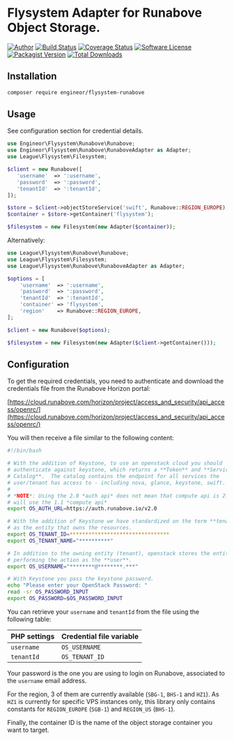 # Flysystem Adapter for Runabove Object Storage.

[![Author](http://img.shields.io/badge/author-@tdutrion-blue.svg?style=flat-square)](https://twitter.com/tdutrion)
[![Build Status](https://img.shields.io/travis/engineor/flysystem-runabove/master.svg?style=flat-square)](https://travis-ci.org/engineor/flysystem-runabove)
[![Coverage Status](https://coveralls.io/repos/engineor/flysystem-runabove/badge.svg?branch=master&service=github&style=flat-square)](https://coveralls.io/github/engineor/flysystem-runabove?branch=master)
[![Software License](https://img.shields.io/badge/license-MIT-brightgreen.svg?style=flat-square)](LICENSE)
[![Packagist Version](https://img.shields.io/packagist/v/engineor/flysystem-runabove.svg?style=flat-square)](https://packagist.org/packages/engineor/flysystem-runabove)
[![Total Downloads](https://img.shields.io/packagist/dt/engineor/flysystem-runabove.svg?style=flat-square)](https://packagist.org/packages/engineor/flysystem-runabove)


## Installation

```bash
composer require engineor/flysystem-runabove
```

## Usage

See configuration section for credential details.

```php
use Engineor\Flysystem\Runabove\Runabove;
use Engineor\Flysystem\Runabove\RunaboveAdapter as Adapter;
use League\Flysystem\Filesystem;

$client = new Runabove([
   'username'  => ':username',
   'password'  => ':password',
   'tenantId'  => ':tenantId',
]);

$store = $client->objectStoreService('swift', Runabove::REGION_EUROPE);
$container = $store->getContainer('flysystem');

$filesystem = new Filesystem(new Adapter($container));
```

Alternatively:

```php
use League\Flysystem\Runabove\Runabove;
use League\Flysystem\Filesystem;
use League\Flysystem\Runabove\RunaboveAdapter as Adapter;

$options = [
    'username'  => ':username',
    'password'  => ':password',
    'tenantId'  => ':tenantId',
    'container' => 'flysystem',
    'region'    => Runabove::REGION_EUROPE,
];

$client = new Runabove($options);

$filesystem = new Filesystem(new Adapter($client->getContainer()));
```

## Configuration

To get the required credentials, you need to authenticate and download the credentials file from the Runabove Horizon portal:

[https://cloud.runabove.com/horizon/project/access_and_security/api_access/openrc/](https://cloud.runabove.com/horizon/project/access_and_security/api_access/openrc/)

You will then receive a file similar to the following content:

```bash
#!/bin/bash

# With the addition of Keystone, to use an openstack cloud you should
# authenticate against keystone, which returns a **Token** and **Service
# Catalog**.  The catalog contains the endpoint for all services the
# user/tenant has access to - including nova, glance, keystone, swift.
#
# *NOTE*: Using the 2.0 *auth api* does not mean that compute api is 2.0.  We
# will use the 1.1 *compute api*
export OS_AUTH_URL=https://auth.runabove.io/v2.0

# With the addition of Keystone we have standardized on the term **tenant**
# as the entity that owns the resources.
export OS_TENANT_ID=********************************
export OS_TENANT_NAME="**********"

# In addition to the owning entity (tenant), openstack stores the entity
# performing the action as the **user**.
export OS_USERNAME="********@********.***"

# With Keystone you pass the keystone password.
echo "Please enter your OpenStack Password: "
read -sr OS_PASSWORD_INPUT
export OS_PASSWORD=$OS_PASSWORD_INPUT
```

You can retrieve your `username` and `tenantId` from the file using the following table:

| PHP settings | Credential file variable |
| ------------ | ------------------------ |
| `username`   | `OS_USERNAME`            |
| `tenantId`   | `OS_TENANT_ID`           |

Your password is the one you are using to login on Runabove, associated to the `username` email address.

For the region, 3 of them are currently available (`SBG-1`, `BHS-1` and `HZ1`). As `HZ1` is currently for specific VPS instances only, this library only contains constants for `REGION_EUROPE` (`SGB-1`) and `REGION_US` (`BHS-1`).

Finally, the container ID is the name of the object storage container you want to target.